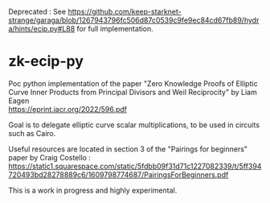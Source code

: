 Deprecated : 
See https://github.com/keep-starknet-strange/garaga/blob/1267943796fc506d87c0539c9fe9ec84cd67fb89/hydra/hints/ecip.py#L88 for full implementation. 

# zk-ecip-py
Poc python implementation of the paper "Zero Knowledge Proofs of Elliptic Curve Inner Products from Principal Divisors and Weil Reciprocity" by Liam Eagen  
https://eprint.iacr.org/2022/596.pdf

Goal is to delegate elliptic curve scalar multiplications, to be used in circuits such as Cairo.

Useful resources are located in section 3 of the "Pairings for beginners" paper by Craig Costello : https://static1.squarespace.com/static/5fdbb09f31d71c1227082339/t/5ff394720493bd28278889c6/1609798774687/PairingsForBeginners.pdf

This is a work in progress and highly experimental. 

